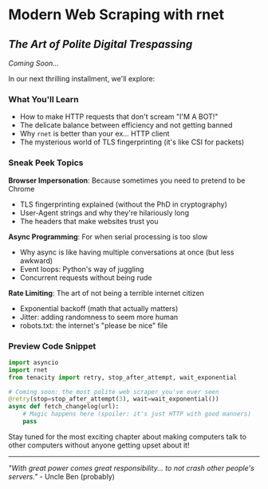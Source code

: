 # Modern Web Scraping with rnet
## *The Art of Polite Digital Trespassing*

*Coming Soon...*

In our next thrilling installment, we'll explore:

### What You'll Learn
- How to make HTTP requests that don't scream "I'M A BOT!"
- The delicate balance between efficiency and not getting banned
- Why `rnet` is better than your ex... HTTP client
- The mysterious world of TLS fingerprinting (it's like CSI for packets)

### Sneak Peek Topics

**Browser Impersonation**: Because sometimes you need to pretend to be Chrome
- TLS fingerprinting explained (without the PhD in cryptography)
- User-Agent strings and why they're hilariously long
- The headers that make websites trust you

**Async Programming**: For when serial processing is too slow
- Why async is like having multiple conversations at once (but less awkward)
- Event loops: Python's way of juggling
- Concurrent requests without being rude

**Rate Limiting**: The art of not being a terrible internet citizen
- Exponential backoff (math that actually matters)
- Jitter: adding randomness to seem more human
- robots.txt: the internet's "please be nice" file

### Preview Code Snippet

```python
import asyncio
import rnet
from tenacity import retry, stop_after_attempt, wait_exponential

# Coming soon: the most polite web scraper you've ever seen
@retry(stop=stop_after_attempt(3), wait=wait_exponential())
async def fetch_changelog(url):
    # Magic happens here (spoiler: it's just HTTP with good manners)
    pass
```

Stay tuned for the most exciting chapter about making computers talk to other computers without anyone getting upset about it!

---

*"With great power comes great responsibility... to not crash other people's servers."* - Uncle Ben (probably)
